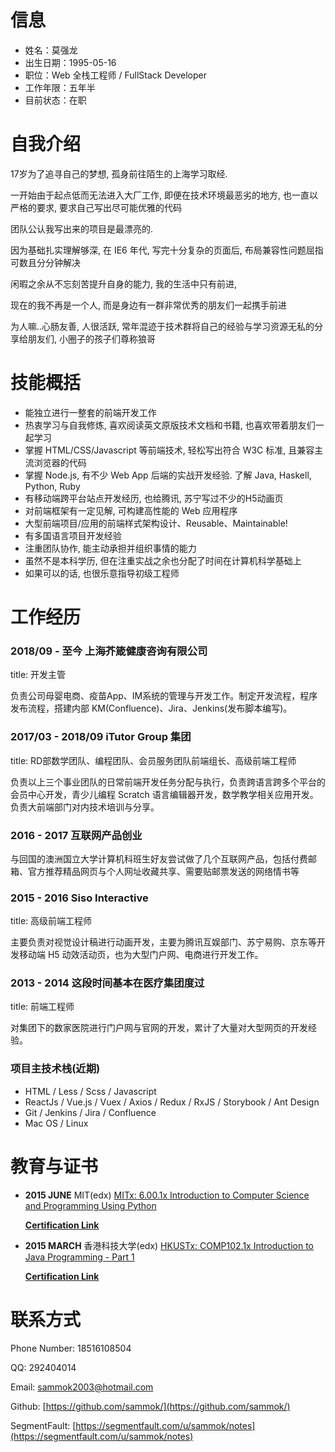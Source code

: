 # 信息
- 姓名：莫强龙
- 出生日期：1995-05-16
- 职位：Web 全栈工程师 / FullStack Developer
- 工作年限：五年半
- 目前状态：在职

# 自我介绍
17岁为了追寻自己的梦想, 孤身前往陌生的上海学习取经. 

一开始由于起点低而无法进入大厂工作, 即便在技术环境最恶劣的地方, 也一直以严格的要求, 要求自己写出尽可能优雅的代码

团队公认我写出来的项目是最漂亮的. 

因为基础扎实理解够深, 在 IE6 年代, 写完十分复杂的页面后, 布局兼容性问题屈指可数且分分钟解决

闲暇之余从不忘刻苦提升自身的能力, 我的生活中只有前进, 

现在的我不再是一个人, 而是身边有一群非常优秀的朋友们一起携手前进

为人嘛..心肠友善, 人很活跃, 常年混迹于技术群将自己的经验与学习资源无私的分享给朋友们, 小圈子的孩子们尊称狼哥

# 技能概括
- 能独立进行一整套的前端开发工作
- 热衷学习与自我修炼, 喜欢阅读英文原版技术文档和书籍, 也喜欢带着朋友们一起学习
- 掌握 HTML/CSS/Javascript 等前端技术, 轻松写出符合 W3C 标准, 且兼容主流浏览器的代码
- 掌握 Node.js, 有不少 Web App 后端的实战开发经验. 了解 Java, Haskell, Python, Ruby
- 有移动端跨平台站点开发经历, 也给腾讯, 苏宁写过不少的H5动画页
- 对前端框架有一定见解, 可构建高性能的 Web 应用程序
- 大型前端项目/应用的前端样式架构设计、Reusable、Maintainable!
- 有多国语言项目开发经验
- 注重团队协作, 能主动承担并组织事情的能力
- 虽然不是本科学历, 但在注重实战之余也分配了时间在计算机科学基础上
- 如果可以的话, 也很乐意指导初级工程师

# 工作经历
### 2018/09 - 至今 上海芥箴健康咨询有限公司
title: 开发主管

负责公司母婴电商、疫苗App、IM系统的管理与开发工作。制定开发流程，程序发布流程，搭建内部 KM(Confluence)、Jira、Jenkins(发布脚本编写)。

### 2017/03 - 2018/09 iTutor Group 集团
title: RD部数学团队、编程团队、会员服务团队前端组长、高级前端工程师

负责以上三个事业团队的日常前端开发任务分配与执行，负责跨语言跨多个平台的会员中心开发，青少儿编程 Scratch 语言编辑器开发，数学教学相关应用开发。
负责大前端部门对内技术培训与分享。


### 2016 - 2017 互联网产品创业
与回国的澳洲国立大学计算机科班生好友尝试做了几个互联网产品，包括付费邮箱、官方推荐精品网页与个人网址收藏共享、需要贴邮票发送的网络情书等


### 2015 - 2016 Siso Interactive
title: 高级前端工程师

主要负责对视觉设计稿进行动画开发，主要为腾讯互娱部门、苏宁易购、京东等开发移动端 H5 动效活动页，也为大型门户网、电商进行开发工作。


### 2013 - 2014 这段时间基本在医疗集团度过
title: 前端工程师

对集团下的数家医院进行门户网与官网的开发，累计了大量对大型网页的开发经验。

### 项目主技术栈(近期)
- HTML / Less / Scss / Javascript
- ReactJs / Vue.js / Vuex / Axios / Redux / RxJS / Storybook / Ant Design
- Git / Jenkins / Jira / Confluence
- Mac OS / Linux


# 教育与证书
- **2015 JUNE** MIT(edx) [MITx: 6.00.1x Introduction to Computer Science and Programming Using Python](https://courses.edx.org/courses/course-v1:MITx+6.00.1x_6+2T2015/info)

	**[Certification Link](./images/Sam_MIT_Certiffication.png)**

- **2015 MARCH** 香港科技大学(edx) [HKUSTx: COMP102.1x Introduction to Java Programming - Part 1](https://courses.edx.org/courses/course-v1:HKUSTx+COMP102.1x+2T2015/info)

	**[Certification Link](./images/Sam_HK_Certification.png)**


# 联系方式
Phone Number: 18516108504

QQ: 292404014
  
Email: sammok2003@hotmail.com

Github: [https://github.com/sammok/](https://github.com/sammok/)

SegmentFault: [https://segmentfault.com/u/sammok/notes](https://segmentfault.com/u/sammok/notes)
